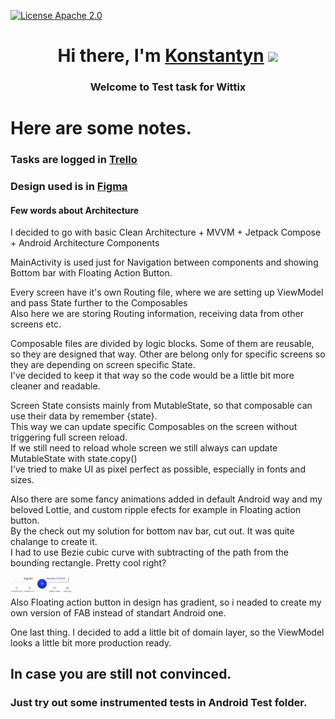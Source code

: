 [![License Apache 2.0](https://img.shields.io/badge/License-Apache%202.0-blue.svg?style=true)](http://www.apache.org/licenses/LICENSE-2.0)
<h1 align="center">Hi there, I'm <a href="www.linkedin.com/in/konstantyn-zakharchenko" target="_blank">Konstantyn</a> 
<img src="https://github.com/blackcater/blackcater/raw/main/images/Hi.gif" height="32"/></h1>
<h3 align="center">Welcome to Test task for Wittix</h3>

# Here are some notes.
### Tasks are logged in <a href="https://trello.com/b/meNfxVgV/testtask">Trello</a>

### Design used is in <a href="https://www.figma.com/file/SjsOeb5VUdgcxTREVOdrUo/Mivhan?type=design&node-id=0-121&mode=design&t=Bgv3QOEqq1ClANEh-0">Figma</a>

#### Few words about Architecture

I decided to go with basic  Clean Architecture + MVVM + Jetpack Compose + Android Architecture Components

MainActivity is used just for Navigation between components and showing Bottom bar with Floating Action Button.</br>

Every screen have it's own Routing file, where we are setting up ViewModel and pass State further to the Composables</br>
Also here we are storing Routing information, receiving data from other screens etc.</br>

Composable files are divided by logic blocks. Some of them are reusable, so they are designed that way. Other are belong only for specific screens so they are depending on screen specific State. </br>
I've decided to keep it that way so the code would be a little bit more cleaner and readable.</br>

Screen State consists mainly from MutableState, so that composable can use their data by remember {state}.</br>
This way we can update specific Composables on the screen without triggering full screen reload.</br>
If we still need to reload whole screen we still always can update MutableState with state.copy()</br>
I've tried to make UI as pixel perfect as possible, especially in fonts and sizes.</br>

Also there are some fancy animations added in default Android way and my beloved Lottie, and custom ripple efects for example in Floating action button.</br>
By the check out my solution for bottom nav bar, cut out. It was quite chalange to create it. </br>
I had to use Bezie cubic curve with subtracting of the path from the bounding rectangle. Pretty cool right?</br>
<div>
  <img src="images/bezie.png" width="20%"/>
</div>
Also Floating action button in design has gradient, so i neaded to create my own version of FAB instead of standart Android one.</br>

One last thing. I decided to add a little bit of domain layer, so the ViewModel looks a little bit more production ready.</br>

## In case you are still not convinced.
### Just try out some instrumented tests in Android Test folder.


